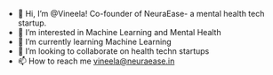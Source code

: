 - 👋 Hi, I’m @Vineela! Co-founder of NeuraEase- a mental health tech startup.
- 👀 I’m interested in Machine Learning and Mental Health
- 🌱 I’m currently learning Machine Learning
- 💞️ I’m looking to collaborate on health techn startups
- 📫 How to reach me vineela@neuraease.in
  

<!---
Vineela-NeuraEase/Vineela-NeuraEase is a ✨ special ✨ repository because its `README.md` (this file) appears on your GitHub profile.
You can click the Preview link to take a look at your changes.
--->

